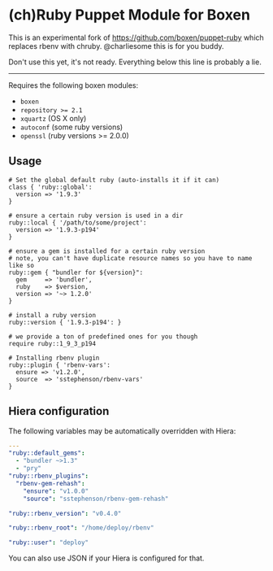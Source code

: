 # (ch)Ruby Puppet Module for Boxen

This is an experimental fork of https://github.com/boxen/puppet-ruby which
replaces rbenv with chruby. @charliesome this is for you buddy.

Don't use this yet, it's not ready. Everything below this line is probably a
lie.

---

Requires the following boxen modules:

* `boxen`
* `repository >= 2.1`
* `xquartz` (OS X only)
* `autoconf` (some ruby versions)
* `openssl` (ruby versions >= 2.0.0)

## Usage

```puppet
# Set the global default ruby (auto-installs it if it can)
class { 'ruby::global':
  version => '1.9.3'
}

# ensure a certain ruby version is used in a dir
ruby::local { '/path/to/some/project':
  version => '1.9.3-p194'
}

# ensure a gem is installed for a certain ruby version
# note, you can't have duplicate resource names so you have to name like so
ruby::gem { "bundler for ${version}":
  gem     => 'bundler',
  ruby    => $version,
  version => '~> 1.2.0'
}

# install a ruby version
ruby::version { '1.9.3-p194': }

# we provide a ton of predefined ones for you though
require ruby::1_9_3_p194

# Installing rbenv plugin
ruby::plugin { 'rbenv-vars':
  ensure => 'v1.2.0',
  source  => 'sstephenson/rbenv-vars'
}
```

## Hiera configuration

The following variables may be automatically overridden with Hiera:

``` yaml
---
"ruby::default_gems":
  - "bundler ~>1.3"
  - "pry"
"ruby::rbenv_plugins":
  "rbenv-gem-rehash":
    "ensure": "v1.0.0"
    "source": "sstephenson/rbenv-gem-rehash"

"ruby::rbenv_version": "v0.4.0"

"ruby::rbenv_root": "/home/deploy/rbenv"

"ruby::user": "deploy"
```

You can also use JSON if your Hiera is configured for that.
